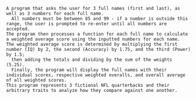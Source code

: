     A program that asks the user for 3 full names (first and last), as well as 3 numbers for each full name.
      All numbers must be between 85 and 99 - if a number is outside this range, the user is prompted to re-enter until all numbers are accepted.
    The program then processes a function for each full name to calculate a weighted average score using the inputted numbers for each name.
    The weighted average score is determined by multiplying the first number (IQ) by 2, the second (Accuracy) by 1.75, and the third (Power) by 1.5;
      then adding the totals and dividing by the sum of the weights (5.25).
      Finally, the program will display the full names with their individual scores, respective weighted overalls, and overall average of all weighted scores.
    This program represents 3 fictional NFL quarterbacks and their arbitrary traits to analyze how they compare against one another.
